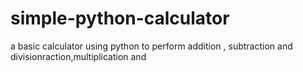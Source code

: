 # simple-python-calculator
a basic calculator using python to perform addition , subtraction and divisionraction,multiplication and 
